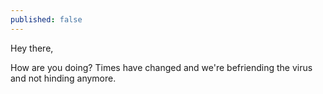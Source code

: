 ```yaml
---
published: false
---
```

Hey there,  

How are you doing? Times have changed and we're befriending the virus and not hinding anymore.  
